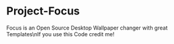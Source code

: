 # Project-Focus
Focus is an Open Source Desktop Wallpaper changer with great Templates\nIf you use this Code credit me!
